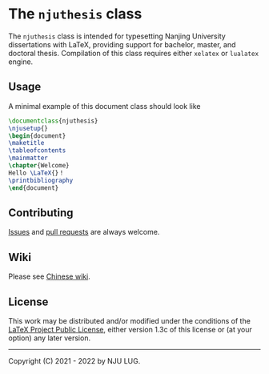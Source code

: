 The `njuthesis` class
=====================

The `njuthesis` class is intended for typesetting Nanjing University
dissertations with LaTeX, providing support for bachelor, master, and
doctoral thesis. Compilation of this class requires either `xelatex`
or `lualatex` engine.

Usage
-----

A minimal example of this document class should look like

```LaTeX
\documentclass{njuthesis}
\njusetup{}
\begin{document}
\maketitle
\tableofcontents
\mainmatter
\chapter{Welcome}
Hello \LaTeX{}！
\printbibliography
\end{document}
```

Contributing
------------

[Issues](https://github.com/nju-lug/NJUThesis/issues) and
[pull requests](https://github.com/nju-lug/NJUThesis/pulls)
are always welcome.

Wiki
----

Please see [Chinese wiki](https://github.com/nju-lug/NJUThesis/wiki).

License
-------

This work may be distributed and/or modified under the conditions of
the [LaTeX Project Public License](http://www.latex-project.org/lppl.txt),
either version 1.3c of this license or (at your option) any later
version.

-----

Copyright (C) 2021 - 2022 by NJU LUG.
